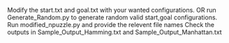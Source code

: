 Modify the start.txt and goal.txt with your wanted configurations.
OR run Generate_Random.py to generate random valid start,goal configurations.
Run modified_npuzzle.py and provide the relevent file names
Check the outputs in Sample_Output_Hamming.txt and Sample_Output_Manhattan.txt

<!-- Jathavan M
190249E -->
